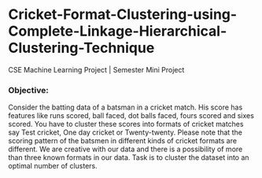 # Cricket-Format-Clustering-using-Complete-Linkage-Hierarchical-Clustering-Technique
CSE Machine Learning Project | Semester Mini Project

### Objective:
Consider the batting data of a batsman in a cricket match. His score has features like runs scored, ball faced,
dot balls faced, fours scored and sixes scored. You have to cluster these scores into formats of cricket
matches say Test cricket, One day cricket or Twenty-twenty. Please note that the scoring pattern of the
batsmen in different kinds of cricket formats are different. We are creative with our data and there is a
possibility of more than three known formats in our data.
Task is to cluster the dataset into an optimal number of clusters.
